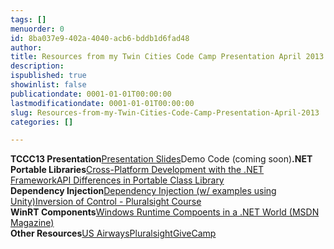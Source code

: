 ```yaml
---
tags: []
menuorder: 0
id: 8ba037e9-402a-4040-acb6-bddb1d6fad48
author: 
title: Resources from my Twin Cities Code Camp Presentation April 2013
description: 
ispublished: true
showinlist: false
publicationdate: 0001-01-01T00:00:00
lastmodificationdate: 0001-01-01T00:00:00
slug: Resources-from-my-Twin-Cities-Code-Camp-Presentation-April-2013
categories: []

---
```

**TCCC13 Presentation**[Presentation Slides](http://sdrv.ms/17lioWQ)Demo Code (coming soon)**.NET Portable Libraries**[Cross-Platform Development with the .NET Framework](http://msdn.microsoft.com/en-us/library/gg597391.aspx)[API Differences in Portable Class Library](http://msdn.microsoft.com/en-us/library/gg597392.aspx)  
**Dependency Injection**[Dependency Injection (w/ examples using Unity)](http://msdn.microsoft.com/en-us/library/ff921152%28v=PandP.20%29.aspx)[Inversion of Control - Pluralsight Course](http://pluralsight.com/training/courses/TableOfContents?courseName=inversion-of-control&amp;highlight=john-sonmez_dependency-injection*1,2,3,4,0,5,6!john-sonmez_building-an-ioc-container*3!john-sonmez_dependency-inversion*0,1,2,3,4,6,7,9,5,8!john-sonmez_inversion-of-control#dependency-injection)  
**WinRT Components**[Windows Runtime Compoents in a .NET World (MSDN Magazine)](http://msdn.microsoft.com/en-us/magazine/jj651570.aspx)  
**Other Resources**[US Airways](http://www.usairways.com/careers)[Pluralsight](http://pluralsight.com)[GiveCamp](http://givecamp.org)

